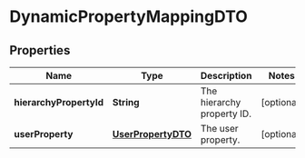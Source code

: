 

# DynamicPropertyMappingDTO


## Properties

| Name | Type | Description | Notes |
|------------ | ------------- | ------------- | -------------|
|**hierarchyPropertyId** | **String** | The hierarchy property ID. |  [optional] |
|**userProperty** | [**UserPropertyDTO**](UserPropertyDTO.md) | The user property. |  [optional] |



